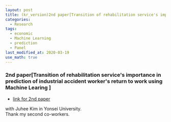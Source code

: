 ```yaml
---
layout: post
title: (kr_version)2nd paper[Transition of rehabilitation service's importance in prediction of industrial accident worker's return to work using Machine Learing ]
categories:
  - Research
tags:
  - economic
  - Machine Learning 
  - prediction
  - Panel
last_modified_at: 2020-03-19
use_math: true
---
```


### 2nd paper[Transition of rehabilitation service's importance in prediction of industrial accident worker's return to work using Machine Learing ]

* [link for 2nd paper](https://drive.google.com/uc?export=view&id=1O60G_-0Jjs92E3hpUN72knhzXCxw6ibh)  

with Juhee Kim in Yonsei University.  
Thank my second co-workers.